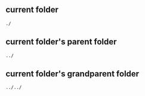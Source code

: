 
## current folder
```
./ 
```
## current folder's parent folder
```
../ 
```
## current folder's grandparent folder
```
../../
```